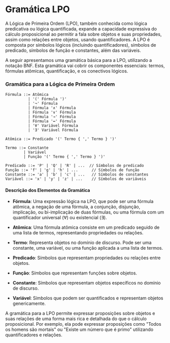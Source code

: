 # Gramática LPO

A Lógica de Primeira Ordem (LPO), também conhecida como lógica predicativa ou lógica quantificada, expande a capacidade expressiva do cálculo proposicional ao permitir a fala sobre objetos e suas propriedades, assim como relações entre objetos, usando quantificadores. A LPO é composta por símbolos lógicos (incluindo quantificadores), símbolos de predicado, símbolos de função e constantes, além das variáveis.

A seguir apresentamos uma gramática básica para a LPO, utilizando a notação BNF. Esta gramática vai cobrir os componentes essenciais: termos, fórmulas atômicas, quantificação, e os conectivos lógicos.

### Gramática para a Lógica de Primeira Ordem

```
Fórmula ::= Atômica
          | '(' Fórmula ')'
          | '¬' Fórmula
          | Fórmula '∧' Fórmula
          | Fórmula '∨' Fórmula
          | Fórmula '→' Fórmula
          | Fórmula '↔' Fórmula
          | '∀' Variável Fórmula
          | '∃' Variável Fórmula

Atômica ::= Predicado '(' Termo { ',' Termo } ')'

Termo ::= Constante
        | Variável
        | Função '(' Termo { ',' Termo } ')'

Predicado ::= 'P' | 'Q' | 'R' | ...  // Símbolos de predicado
Função ::= 'f' | 'g' | 'h' | ...      // Símbolos de função
Constante ::= 'a' | 'b' | 'c' | ...   // Símbolos de constantes
Variável ::= 'x' | 'y' | 'z' | ...    // Símbolos de variáveis
```

#### Descrição dos Elementos da Gramática

- **Fórmula**: Uma expressão lógica na LPO, que pode ser uma fórmula atômica, a negação de uma fórmula, a conjunção, disjunção, implicação, ou bi-implicação de duas fórmulas, ou uma fórmula com um quantificador universal (∀) ou existencial (∃).

- **Atômica**: Uma fórmula atômica consiste em um predicado seguido de uma lista de termos, representando propriedades ou relações.

- **Termo**: Representa objetos no domínio de discurso. Pode ser uma constante, uma variável, ou uma função aplicada a uma lista de termos.

- **Predicado**: Símbolos que representam propriedades ou relações entre objetos.

- **Função**: Símbolos que representam funções sobre objetos.

- **Constante**: Símbolos que representam objetos específicos no domínio de discurso.

- **Variável**: Símbolos que podem ser quantificados e representam objetos genericamente.

A gramática para a LPO permite expressar proposições sobre objetos e suas relações de uma forma mais rica e detalhada do que o cálculo proposicional. Por exemplo, ela pode expressar proposições como "Todos os homens são mortais" ou "Existe um número que é primo" utilizando quantificadores e relações.